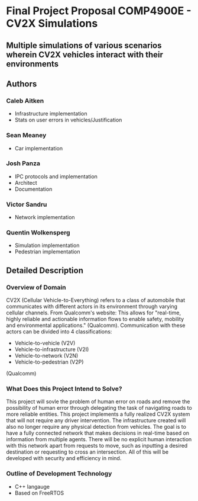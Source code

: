 # Final Project Proposal COMP4900E - CV2X Simulations

## Multiple simulations of various scenarios wherein CV2X vehicles interact with their environments

## Authors

### Caleb Aitken

- Infrastructure implementation
- Stats on user errors in vehicles/Justification

### Sean Meaney

- Car implementation

### Josh Panza

- IPC protocols and implementation
- Architect
- Documentation

### Victor Sandru

- Network implementation

### Quentin Wolkensperg

- Simulation implementation
- Pedestrian implementation

## Detailed Description

### Overview of Domain

CV2X (Cellular Vehicle-to-Everything) refers to a class of automobile that communicates with different actors in its environment through varying cellular channels. From Qualcomm's website: This allows for "real-time, highly reliable and actionable information flows to enable safety, mobility and environmental applications." (Qualcomm). Communication with these actors can be divided into 4 classifications:

- Vehicle-to-vehicle (V2V)
- Vehicle-to-infrastructure (V2I)
- Vehicle-to-network (V2N)
- Vehicle-to-pedestrian (V2P)

(Qualcomm)

### What Does this Project Intend to Solve?

This project will sovle the problem of human error on roads and remove the possibility of human error through delegating the task of navigating roads to more reliable entities. This project implements a fully realized CV2X system that will not require any driver intervention. The infrastructure created will also no longer require any physical detection from vehicles. The goal is to have a fully connected network that makes decisions in real-time based on information from multiple agents. There will be no explicit human interaction with this network apart from requests to move, such as inputting a desired destination or requesting to cross an intersection. All of this will be developed with security and efficiency in mind.

### Outline of Development Technology

- C++ langauge
- Based on FreeRTOS
